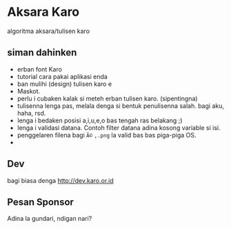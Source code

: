 # Aksara Karo
algoritma aksara/tulisen karo

## siman dahinken
- erban font Karo
- tutorial cara pakai aplikasi enda
- ban mulihi (design) tulisen karo e 
- Maskot.
- perlu i cubaken kalak si meteh erban tulisen karo. (sipentingna)
- tulisenna lenga pas, melala denga si bentuk penulisenna salah. bagi aku, haha, rsd. 
- lenga i bedaken posisi a,i,u,e,o bas tengah ras belakang ;)
- lenga i validasi datana. Contoh filter datana adina kosong variable si isi.
- penggelaren filena bagi `Ã©` `,.png` la valid bas bas piga-piga OS.
- 

## Dev
bagi biasa denga http://dev.karo.or.id



## Pesan Sponsor
Adina la gundari, ndigan nari?
